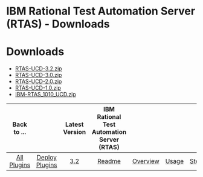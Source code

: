 
IBM Rational Test Automation Server (RTAS) - Downloads
======================================================

# Downloads

- [RTAS-UCD-3.2.zip](https://raw.githubusercontent.com/UrbanCode/IBM-UCD-PLUGINS/main/files/RTAS-UCD/RTAS-UCD-3.2.zip)
- [RTAS-UCD-3.0.zip](https://raw.githubusercontent.com/UrbanCode/IBM-UCD-PLUGINS/main/files/RTAS-UCD/RTAS-UCD-3.0.zip)
- [RTAS-UCD-2.0.zip](https://raw.githubusercontent.com/UrbanCode/IBM-UCD-PLUGINS/main/files/RTAS-UCD/RTAS-UCD-2.0.zip)
- [RTAS-UCD-1.0.zip](https://raw.githubusercontent.com/UrbanCode/IBM-UCD-PLUGINS/main/files/RTAS-UCD/RTAS-UCD-1.0.zip)
- [IBM-RTAS_1010_UCD.zip](https://raw.githubusercontent.com/UrbanCode/IBM-UCD-PLUGINS/main/files/RTAS-UCD/IBM-RTAS_1010_UCD.zip)

|Back to ...||Latest Version|IBM Rational Test Automation Server (RTAS) ||||
| :---: | :---: | :---: | :---: | :---: | :---: | :---: |
|[All Plugins](../../index.md)|[Deploy Plugins](../README.md)|[3.2](https://raw.githubusercontent.com/UrbanCode/IBM-UCD-PLUGINS/main/files/RTAS-UCD/RTAS-UCD-3.2.zip)|[Readme](README.md)|[Overview](overview.md)|[Usage](usage.md)|[Steps](steps.md)|
